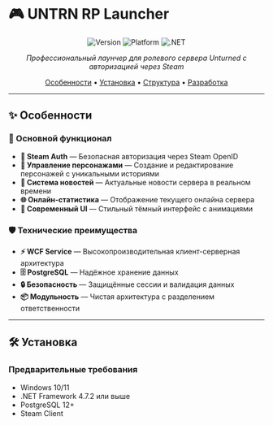 # 🎮 UNTRN RP Launcher

<div align="center">

![Version](https://img.shields.io/badge/Version-1.0.0-blue?style=for-the-badge)
![Platform](https://img.shields.io/badge/Platform-Windows-lightgrey?style=for-the-badge)
![.NET](https://img.shields.io/badge/.NET-4.7.2-purple?style=for-the-badge)

*Профессиональный лаунчер для ролевого сервера Unturned с авторизацией через Steam*

[Особенности](#-особенности) • [Установка](#-установка) • [Структура](#-структура-проекта) • [Разработка](#-разработка)

</div>

---

## ✨ Особенности

### 🚀 Основной функционал
- **🔐 Steam Auth** — Безопасная авторизация через Steam OpenID  
- **👤 Управление персонажами** — Создание и редактирование персонажей с уникальными историями  
- **📰 Система новостей** — Актуальные новости сервера в реальном времени  
- **🌐 Онлайн-статистика** — Отображение текущего онлайна сервера  
- **🎨 Современный UI** — Стильный тёмный интерфейс с анимациями  

### 🛡️ Технические преимущества
- **⚡ WCF Service** — Высокопроизводительная клиент-серверная архитектура  
- **🗄️ PostgreSQL** — Надёжное хранение данных  
- **🔒 Безопасность** — Защищённые сессии и валидация данных  
- **📦 Модульность** — Чистая архитектура с разделением ответственности  

---

## 🛠️ Установка

### Предварительные требования
- Windows 10/11  
- .NET Framework 4.7.2 или выше  
- PostgreSQL 12+  
- Steam Client  
